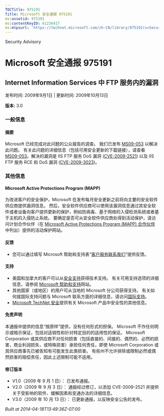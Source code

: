 ```yaml
---
TOCTitle: 975191
Title: Microsoft 安全通报 975191
ms:assetid: 975191
ms:contentKeyID: 61236417
ms:mtpsurl: 'https://technet.microsoft.com/zh-CN/library/975191(v=Security.10)'
---
```


Security Advisory

Microsoft 安全通报 975191
=========================

Internet Information Services 中 FTP 服务内的漏洞
-------------------------------------------------

发布时间: 2009年9月1日 | 更新时间: 2009年10月13日

**版本:** 3.0

### 一般信息

#### 摘要

Microsoft 已经完成对此问题的公众报告的调查。 我们已发布 [MS09-053](http://go.microsoft.com/fwlink/?linkid=164004) 以解决此问题。 有关此问题的详细信息（包括可用安全更新的下载链接），请查看 [MS09-053](http://go.microsoft.com/fwlink/?linkid=164004)。解决的漏洞是 IIS FTP 服务 DoS 漏洞 ([CVE-2009-2521](http://www.cve.mitre.org/cgi-bin/cvename.cgi?name=cve-2009-2521)) 以及 IIS FTP 服务 RCE 和 DoS 漏洞 ([CVE-2009-3023](http://www.cve.mitre.org/cgi-bin/cvename.cgi?name=cve-2009-3023))。

### 其他信息

#### Microsoft Active Protections Program (MAPP)

为改进客户的安全保护，Microsoft 在发布每月安全更新之前将向主要的安全软件供应商提供漏洞信息。 然后，安全软件供应商可以使用该漏洞信息通过其安全软件或者设备向客户提供更新的保护，例如防病毒、基于网络的入侵检测系统或者基于主机的入侵防止系统。 要确定是否可从安全软件供应商处得到活动保护，请访问计划合作伙伴（在 [Microsoft Active Protections Program (MAPP) 合作伙伴](http://www.microsoft.com/security/msrc/mapp/partners.mspx)中列出）提供的活动保护网站。

#### 反馈

-   您可以通过填写 Microsoft 帮助和支持表“[客户服务联系我们](https://support.microsoft.com/common/survey.aspx?scid=sw;en;1257&amp;showpage=1&amp;ws=technet&amp;sd=tech)”提供反馈。

#### 支持

-   美国和加拿大的客户可以从[安全支持](http://go.microsoft.com/fwlink/?linkid=21131)获得技术支持。 有关可用支持选项的详细信息，请参阅 [Microsoft 帮助和支持](http://support.microsoft.com/default.aspx?ln=zh-cn)网站。
-   其他国家（或地区）的用户可从当地的 Microsoft 分公司获得支持。 有关如何就国际支持问题与 Microsoft 联系方面的详细信息，请访问[国际支持](http://go.microsoft.com/fwlink/?linkid=21155)。
-   [Microsoft TechNet 安全](http://go.microsoft.com/fwlink/?linkid=21132)提供有关 Microsoft 产品中安全性的其他信息。

#### 免责声明

本通报中提供的信息“按原样”提供，没有任何形式的担保。 Microsoft 不作任何明示或暗示保证，包括对适销性和针对特定目的的适用性的保证。 Microsoft Corporation 或其供应商不对任何损害（包括直接的、间接的、偶然的、必然的损害，商业利润损失，或特殊损害）承担任何责任，即使 Microsoft Corporation 或其供应商事先已被告知有可能发生此类损害。 有些州不允许排除或限制必然或偶然损害的赔偿责任，因此上述限制可能不适用。

#### 修订版本

-   V1.0（2009 年 9 月 1 日）： 已发布通报。
-   V2.0（2009 年 9 月 3 日）： 通报经过修订，以添加 CVE-2009-2521 并提供关于受影响的软件、缓解因素和变通办法的详细信息。
-   V3.0（2009 年 10 月 13 日）： 已更新通报，以反映安全公告的发布。

*Built at 2014-04-18T13:49:36Z-07:00*
